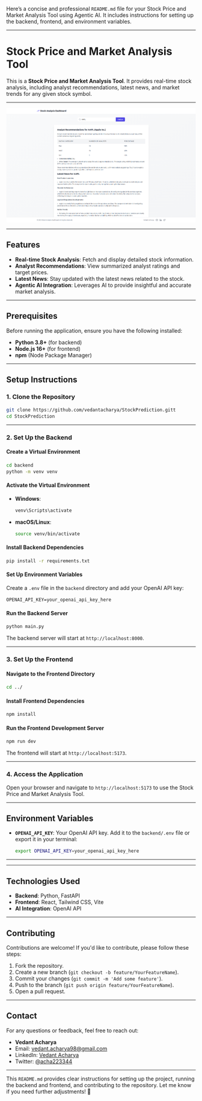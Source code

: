 Here’s a concise and professional `README.md` file for your Stock Price and Market Analysis Tool using Agentic AI. It includes instructions for setting up the backend, frontend, and environment variables.

---

# Stock Price and Market Analysis Tool

This is a **Stock Price and Market Analysis Tool**. It provides real-time stock analysis, including analyst recommendations, latest news, and market trends for any given stock symbol.

---

  ![Stock Analysis Dashboard](./assets/stockToolBackground.png)

---

## Features

- **Real-time Stock Analysis**: Fetch and display detailed stock information.
- **Analyst Recommendations**: View summarized analyst ratings and target prices.
- **Latest News**: Stay updated with the latest news related to the stock.
- **Agentic AI Integration**: Leverages AI to provide insightful and accurate market analysis.

---

## Prerequisites

Before running the application, ensure you have the following installed:

- **Python 3.8+** (for backend)
- **Node.js 16+** (for frontend)
- **npm** (Node Package Manager)

---

## Setup Instructions

### 1. Clone the Repository

```bash
git clone https://github.com/vedantacharya/StockPrediction.gitt
cd StockPrediction
```

---

### 2. Set Up the Backend

#### Create a Virtual Environment

```bash
cd backend
python -m venv venv
```

#### Activate the Virtual Environment

- **Windows**:
  ```bash
  venv\Scripts\activate
  ```
- **macOS/Linux**:
  ```bash
  source venv/bin/activate
  ```

#### Install Backend Dependencies

```bash
pip install -r requirements.txt
```

#### Set Up Environment Variables

Create a `.env` file in the `backend` directory and add your OpenAI API key:

```env
OPENAI_API_KEY=your_openai_api_key_here
```

#### Run the Backend Server

```bash
python main.py
```

The backend server will start at `http://localhost:8000`.

---

### 3. Set Up the Frontend

#### Navigate to the Frontend Directory

```bash
cd ../
```

#### Install Frontend Dependencies

```bash
npm install
```

#### Run the Frontend Development Server

```bash
npm run dev
```

The frontend will start at `http://localhost:5173`.

---

### 4. Access the Application

Open your browser and navigate to `http://localhost:5173` to use the Stock Price and Market Analysis Tool.

---

## Environment Variables

- **`OPENAI_API_KEY`**: Your OpenAI API key. Add it to the `backend/.env` file or export it in your terminal:
  ```bash
  export OPENAI_API_KEY=your_openai_api_key_here
  ```

---


---

## Technologies Used

- **Backend**: Python, FastAPI
- **Frontend**: React, Tailwind CSS, Vite
- **AI Integration**: OpenAI API

---

## Contributing

Contributions are welcome! If you'd like to contribute, please follow these steps:

1. Fork the repository.
2. Create a new branch (`git checkout -b feature/YourFeatureName`).
3. Commit your changes (`git commit -m 'Add some feature'`).
4. Push to the branch (`git push origin feature/YourFeatureName`).
5. Open a pull request.

---

## Contact

For any questions or feedback, feel free to reach out:

- **Vedant Acharya**
- Email: [vedant.acharya98@gmail.com](mailto:vedant.acharya98@gmail.com)
- LinkedIn: [Vedant Acharya](https://www.linkedin.com/in/vedantacharya45/)
- Twitter: [@acha223344](https://x.com/acha223344)

---

This `README.md` provides clear instructions for setting up the project, running the backend and frontend, and contributing to the repository. Let me know if you need further adjustments! 🚀